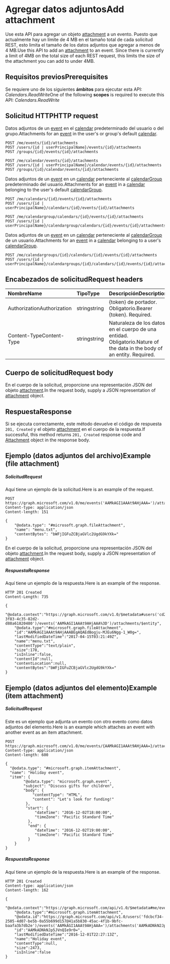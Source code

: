 # <a name="add-attachment"></a><span data-ttu-id="375d4-101">Agregar datos adjuntos</span><span class="sxs-lookup"><span data-stu-id="375d4-101">Add attachment</span></span>

<span data-ttu-id="375d4-p101">Use esta API para agregar un objeto [attachment](../resources/attachment.md) a un evento. Puesto que actualmente hay un límite de 4 MB en el tamaño total de cada solicitud REST, esto limita el tamaño de los datos adjuntos que agregar a menos de 4 MB.</span><span class="sxs-lookup"><span data-stu-id="375d4-p101">Use this API to add an [attachment](../resources/attachment.md) to an event. Since there is currently a limit of 4MB on the total size of each REST request, this limits the size of the attachment you can add to under 4MB.</span></span>
## <a name="prerequisites"></a><span data-ttu-id="375d4-104">Requisitos previos</span><span class="sxs-lookup"><span data-stu-id="375d4-104">Prerequisites</span></span>
<span data-ttu-id="375d4-105">Se requiere uno de los siguientes **ámbitos** para ejecutar esta API: *Calendars.ReadWrite*</span><span class="sxs-lookup"><span data-stu-id="375d4-105">One of the following **scopes** is required to execute this API: *Calendars.ReadWrite*</span></span>
## <a name="http-request"></a><span data-ttu-id="375d4-106">Solicitud HTTP</span><span class="sxs-lookup"><span data-stu-id="375d4-106">HTTP request</span></span>
<!-- { "blockType": "ignored" } -->
<span data-ttu-id="375d4-107">Datos adjuntos de un [event](../resources/event.md) en el [calendar](../resources/calendar.md) predeterminado del usuario o del grupo.</span><span class="sxs-lookup"><span data-stu-id="375d4-107">Attachments for an [event](../resources/event.md) in the user's or group's default [calendar](../resources/calendar.md).</span></span>
```http
POST /me/events/{id}/attachments
POST /users/{id | userPrincipalName}/events/{id}/attachments
POST /groups/{id}/events/{id}/attachments

POST /me/calendar/events/{id}/attachments
POST /users/{id | userPrincipalName}/calendar/events/{id}/attachments
POST /groups/{id}/calendar/events/{id}/attachments
```
<span data-ttu-id="375d4-108">Datos adjuntos de un [event](../resources/event.md) en un [calendar](../resources/calendar.md) perteneciente al [calendarGroup](../resources/calendargroup.md) predeterminado del usuario.</span><span class="sxs-lookup"><span data-stu-id="375d4-108">Attachments for an [event](../resources/event.md) in a [calendar](../resources/calendar.md) belonging to the user's default [calendarGroup](../resources/calendargroup.md).</span></span>
```http
POST /me/calendars/{id}/events/{id}/attachments
POST /users/{id | userPrincipalName}/calendars/{id}/events/{id}/attachments

POST /me/calendargroup/calendars/{id}/events/{id}/attachments
POST /users/{id | userPrincipalName}/calendargroup/calendars/{id}/events/{id}/attachments
```
<span data-ttu-id="375d4-109">Datos adjuntos de un [event](../resources/event.md) en un [calendar](../resources/calendar.md) perteneciente al [calendarGroup](../resources/calendargroup.md) de un usuario.</span><span class="sxs-lookup"><span data-stu-id="375d4-109">Attachments for an [event](../resources/event.md) in a [calendar](../resources/calendar.md) belonging to a user's [calendarGroup](../resources/calendargroup.md).</span></span>
```http
POST /me/calendargroups/{id}/calendars/{id}/events/{id}/attachments
POST /users/{id | userPrincipalName}/calendargroups/{id}/calendars/{id}/events/{id}/attachments
```
## <a name="request-headers"></a><span data-ttu-id="375d4-110">Encabezados de solicitud</span><span class="sxs-lookup"><span data-stu-id="375d4-110">Request headers</span></span>
| <span data-ttu-id="375d4-111">Nombre</span><span class="sxs-lookup"><span data-stu-id="375d4-111">Name</span></span>       | <span data-ttu-id="375d4-112">Tipo</span><span class="sxs-lookup"><span data-stu-id="375d4-112">Type</span></span> | <span data-ttu-id="375d4-113">Descripción</span><span class="sxs-lookup"><span data-stu-id="375d4-113">Description</span></span>|
|:---------------|:--------|:----------|
| <span data-ttu-id="375d4-114">Authorization</span><span class="sxs-lookup"><span data-stu-id="375d4-114">Authorization</span></span>  | <span data-ttu-id="375d4-115">string</span><span class="sxs-lookup"><span data-stu-id="375d4-115">string</span></span>  | <span data-ttu-id="375d4-p102">{token} de portador. Obligatorio.</span><span class="sxs-lookup"><span data-stu-id="375d4-p102">Bearer {token}. Required.</span></span> |
| <span data-ttu-id="375d4-118">Content-Type</span><span class="sxs-lookup"><span data-stu-id="375d4-118">Content-Type</span></span> | <span data-ttu-id="375d4-119">string</span><span class="sxs-lookup"><span data-stu-id="375d4-119">string</span></span>  | <span data-ttu-id="375d4-p103">Naturaleza de los datos en el cuerpo de una entidad. Obligatorio.</span><span class="sxs-lookup"><span data-stu-id="375d4-p103">Nature of the data in the body of an entity. Required.</span></span> |

## <a name="request-body"></a><span data-ttu-id="375d4-122">Cuerpo de solicitud</span><span class="sxs-lookup"><span data-stu-id="375d4-122">Request body</span></span>
<span data-ttu-id="375d4-123">En el cuerpo de la solicitud, proporcione una representación JSON del objeto [attachment](../resources/attachment.md).</span><span class="sxs-lookup"><span data-stu-id="375d4-123">In the request body, supply a JSON representation of [attachment](../resources/attachment.md) object.</span></span>

## <a name="response"></a><span data-ttu-id="375d4-124">Respuesta</span><span class="sxs-lookup"><span data-stu-id="375d4-124">Response</span></span>

<span data-ttu-id="375d4-125">Si se ejecuta correctamente, este método devuelve el código de respuesta `201, Created` y el objeto [attachment](../resources/attachment.md) en el cuerpo de la respuesta.</span><span class="sxs-lookup"><span data-stu-id="375d4-125">If successful, this method returns `201, Created` response code and [Attachment](../resources/attachment.md) object in the response body.</span></span>

## <a name="example-file-attachment"></a><span data-ttu-id="375d4-126">Ejemplo (datos adjuntos del archivo)</span><span class="sxs-lookup"><span data-stu-id="375d4-126">Example (file attachment)</span></span>

##### <a name="request"></a><span data-ttu-id="375d4-127">Solicitud</span><span class="sxs-lookup"><span data-stu-id="375d4-127">Request</span></span>
<span data-ttu-id="375d4-128">Aquí tiene un ejemplo de la solicitud.</span><span class="sxs-lookup"><span data-stu-id="375d4-128">Here is an example of the request.</span></span>
<!-- {
  "blockType": "request",
  "name": "create_file_attachment_from_event"
}-->
```http
POST https://graph.microsoft.com/v1.0/me/events('AAMkAGI1AAAt9AHjAAA=')/attachments 
Content-type: application/json
Content-length: 151

{
    "@odata.type": "#microsoft.graph.fileAttachment",
    "name": "menu.txt",
    "contentBytes": "bWFjIGFuZCBjaGVlc2UgdG9kYXk="   
}
```

<span data-ttu-id="375d4-129">En el cuerpo de la solicitud, proporcione una representación JSON del objeto [attachment](../resources/attachment.md).</span><span class="sxs-lookup"><span data-stu-id="375d4-129">In the request body, supply a JSON representation of [attachment](../resources/attachment.md) object.</span></span>

##### <a name="response"></a><span data-ttu-id="375d4-130">Respuesta</span><span class="sxs-lookup"><span data-stu-id="375d4-130">Response</span></span>
<span data-ttu-id="375d4-131">Aquí tiene un ejemplo de la respuesta.</span><span class="sxs-lookup"><span data-stu-id="375d4-131">Here is an example of the response.</span></span>
<!-- {
  "blockType": "response",
  "truncated": true,
  "@odata.type": "microsoft.graph.attachment"
} -->
```http
HTTP 201 Created
Content-Length: 735

{
    "@odata.context":"https://graph.microsoft.com/v1.0/$metadata#users('cd209b0b-3f83-4c35-82d2-d88a61820480')/events('AAMkAGI1AAAt9AHjAAA%3D')/attachments/$entity",
    "@odata.type":"#microsoft.graph.fileAttachment",
    "id":"AAMkAGI1AAAt9AHjAAABEgAQAEdBogju-MJEu6Ngg-1_W0g=",
    "lastModifiedDateTime":"2017-04-15T03:21:49Z",
    "name":"menu.txt",
    "contentType":"text/plain",
    "size":178,
    "isInline":false,
    "contentId":null,
    "contentLocation":null,
    "contentBytes":"bWFjIGFuZCBjaGVlc2UgdG9kYXk="
}
```

## <a name="example-item-attachment"></a><span data-ttu-id="375d4-132">Ejemplo (datos adjuntos del elemento)</span><span class="sxs-lookup"><span data-stu-id="375d4-132">Example (item attachment)</span></span>

##### <a name="request"></a><span data-ttu-id="375d4-133">Solicitud</span><span class="sxs-lookup"><span data-stu-id="375d4-133">Request</span></span>

<span data-ttu-id="375d4-134">Este es un ejemplo que adjunta un evento con otro evento como datos adjuntos del elemento.</span><span class="sxs-lookup"><span data-stu-id="375d4-134">Here is an example which attaches an event with another event as an item attachment.</span></span>

<!-- {
  "blockType": "request",
  "name": "create_item_attachment_from_event"
}-->
```http
POST https://graph.microsoft.com/v1.0/me/events/{AAMkAGI1AAAt9AHjAAA=}/attachments
Content-type: application/json
Content-length: 600

{
  "@odata.type": "#microsoft.graph.itemAttachment",
  "name": "Holiday event", 
  "item": {
        "@odata.type": "microsoft.graph.event",
        "subject": "Discuss gifts for children",
        "body": {
            "contentType": "HTML",
            "content": "Let's look for funding!"
         },
         "start": {
             "dateTime": "2016-12-02T18:00:00",
             "timeZone": "Pacific Standard Time"
          },
          "end": {
             "dateTime": "2016-12-02T19:00:00",
             "timeZone": "Pacific Standard Time"
          }
    }
}
```

##### <a name="response"></a><span data-ttu-id="375d4-135">Respuesta</span><span class="sxs-lookup"><span data-stu-id="375d4-135">Response</span></span>
<span data-ttu-id="375d4-136">Aquí tiene un ejemplo de la respuesta.</span><span class="sxs-lookup"><span data-stu-id="375d4-136">Here is an example of the response.</span></span>
<!-- {
  "blockType": "response",
  "truncated": true,
  "@odata.type": "microsoft.graph.attachment"
} -->
```http
HTTP 201 Created
Content-type: application/json
Content-length: 162

{
    "@odata.context":"https://graph.microsoft.com/api/v1.0/$metadata#me/events('AAMkAGI1AAAt9AHjAAA=')/attachments/$entity",
    "@odata.type":"#microsoft.graph.itemAttachment",
    "@odata.id":"https://graph.microsoft.com/api/v1.0/users('fdcbcf34-2505-4d07-be5b-0a55b699d157@41a5b830-45ac-4f1b-9bfc-baafa3b7db2e')/events('AAMkAGI1AAAt9AHjAAA=')/attachments('AAMkADNkN2Jp5JVnQIe9r0=')",
    "id":"AAMkADNkNJp5JVnQIe9r0=",
    "lastModifiedDateTime":"2016-12-01T22:27:13Z",
    "name":"Holiday event",
    "contentType":null,
    "size":2473,
    "isInline":false
}
```

<!-- uuid: 8fcb5dbc-d5aa-4681-8e31-b001d5168d79
2015-10-25 14:57:30 UTC -->
<!-- {
  "type": "#page.annotation",
  "description": "Create Attachment",
  "keywords": "",
  "section": "documentation",
  "tocPath": ""
}-->
